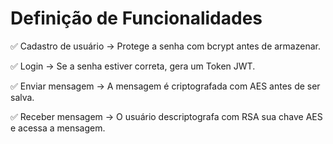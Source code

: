 # Definição de Funcionalidades

✅ Cadastro de usuário → Protege a senha com bcrypt antes de armazenar.

✅ Login → Se a senha estiver correta, gera um Token JWT.

✅ Enviar mensagem → A mensagem é criptografada com AES antes de ser salva.

✅ Receber mensagem → O usuário descriptografa com RSA sua chave AES e acessa a mensagem.

